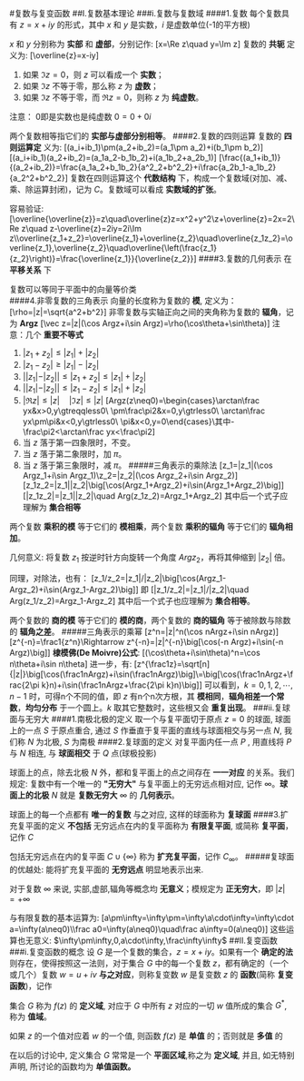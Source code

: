 #复数与复变函数
##I.复数基本理论
###i.复数与复数域
####1.复数
每个复数具有 $z=x+iy$ 的形式，其中 $x$ 和 $y$ 是实数，$i$ 是虚数单位(-1的平方根)

$x$ 和 $y$ 分别称为 **实部** 和 **虚部**，分别记作:
\[x=\Re z\quad y=\Im z\]
复数的 **共轭** 定义为:
\[\overline{z}=x-iy\]
1. 如果 $\Im z=0$，则 $z$ 可以看成一个 **实数**；
1. 如果 $\Im z$ 不等于零，那么称 $z$ 为 **虚数**；
1. 如果 $\Im z$ 不等于零，而 $\Re z=0$，则称 $z$ 为 **纯虚数**。

注意：
0即是实数也是纯虚数 $0=0+0i$

两个复数相等指它们的 **实部与虚部分别相等**。
####2.复数的四则运算
复数的 **四则运算定** 义为:
\[(a_i+ib_1)\pm(a_2+ib_2)=(a_1\pm a_2)+i(b_1\pm b_2)\]
\[(a_i+ib_1)(a_2+ib_2)=(a_1a_2-b_1b_2)+i(a_1b_2+a_2b_1)\]
\[\frac{(a_1+ib_1)}{(a_2+ib_2)}=\frac{a_1a_2+b_1b_2}{a^2_2+b^2_2}+i\frac{a_2b_1-a_1b_2}{a_2^2+b^2_2}\]
复数在四则运算这个 **代数结构** 下，构成一个复数域(对加、减、乘、除运算封闭)，记为 $C$。复数域可以看成 **实数域的扩张**。

容易验证:
\[\overline{\overline{z}}=z\quad\overline{z}z=x^2+y^2\\z+\overline{z}=2x=2\Re z\quad z-\overline{z}=2iy=2i\Im z\\\overline{z_1+z_2}=\overline{z_1}+\overline{z_2}\quad\overline{z_1z_2}=\overline{z_1}\,\overline{z_2}\quad\overline{\left(\frac{z_1}{z_2}\right)}=\frac{\overline{z_1}}{\overline{z_2}}\]
####3.复数的几何表示
在 **平移关系** 下

复数可以等同于平面中的向量等价类  
####4.非零复数的三角表示
向量的长度称为复数的 **模**, 定义为：
\[\rho=|z|=\sqrt{a^2+b^2}\]
非零复数与实轴正向之间的夹角称为复数的 **辐角**，记为 **Argz**
\[\vec z=|z|(\cos Argz+i\sin Argz)=\rho(\cos\theta+\sin\theta)\]
注意：几个 **重要不等式**
1. $|z_1+z_2|\leq|z_1|+|z_2|$
1. $|z_1-z_2|\geq|z_1|-|z_2|$
1. $||z_1|-|z_2||\leq|z_1+z_2|\leq|z_1|+|z_2|$
1. $||z_1|-|z_2||\leq|z_1-z_2|\leq|z_1|+|z_2|$
1. $|\Re z|\leq|z|\quad|\Im z|\leq|z|$
\[Argz(z\neq0)=\begin{cases}\arctan\frac yx&x>0,y\gtreqqless0\\
\pm\frac\pi2&x=0,y\gtrless0\\
\arctan\frac yx\pm\pi&x<0,y\gtrless0\\
\pi&x<0,y=0\end{cases}\\其中-\frac\pi2<\arctan\frac yx<\frac\pi2\]
1. 当 $z$ 落于第一四象限时，不变。
1. 当 $z$ 落于第二象限时，加 $\pi$。
1. 当 $z$ 落于第三象限时，减 $\pi$。
#####三角表示的乘除法
\[z_1=|z_1|(\cos Argz_1+i\sin Argz_1)\\z_2=|z_2|(\cos Argz_2+i\sin Argz_2)\]
\[z_1z_2=|z_1||z_2|\big[\cos(Argz_1+Argz_2)+i\sin(Argz_1+Argz_2)\big]\]
\[|z_1z_2|=|z_1||z_2|\quad Arg(z_1z_2)=Argz_1+Argz_2\]
其中后一个式子应理解为 **集合相等**

两个复数 **乘积的模** 等于它们的 **模相乘**，两个复数 **乘积的辐角** 等于它们的 **辐角相加**。

几何意义: 将复数 $z_1$ 按逆时针方向旋转一个角度 $Argz_2$，再将其伸缩到 $|z_2|$ 倍。

同理，对除法，也有：
\[z_1/z_2=|z_1|/|z_2|\big[\cos(Argz_1-Argz_2)+i\sin(Argz_1-Argz_2)\big]\]
即
\[|z_1/z_2|=|z_1|/|z_2|\quad Arg(z_1/z_2)=Argz_1-Argz_2\]
其中后一个式子也应理解为 **集合相等**。

两个复数的 **商的模** 等于它们的 **模的商**，两个复数的 **商的辐角** 等于被除数与除数的 **辐角之差**。
#####三角表示的乘幂
\[z^n=|z|^n(\cos nArgz+i\sin nArgz)\]
\[z^{-n}=\frac1{z^n}\Rightarrow z^{-n}=|z|^{-n}\big[\cos(-n Argz)+i\sin(-n Argz)\big]\]
**棣模佛(De Moivre)公式**:
\[(\cos\theta+i\sin\theta)^n=\cos n\theta+i\sin n\theta\]
进一步，有:
\[z^{\frac1z}=\sqrt[n]{|z|}\big[\cos(\frac1nArgz)+i\sin(\frac1nArgz)\big]\\=\big[\cos(\frac1nArgz+\frac{2\pi k}n)+i\sin(\frac1nArgz+\frac{2\pi k}n)\big]\]
可以看到，$k=0,1,2,\cdots,n-1$ 时，可得n个不同的值，即 $z$ 有n个n次方根，其 **模相同**，**辐角相差一个常数**，**均匀分布** 于一个圆上。$k$ 取其它整数时，这些根又会 **重复出现**。
###ii.复球面与无穷大
####1.南极北极的定义
取一个与复平面切于原点 $z=0$ 的球面, 球面上的一点 $S$ 于原点重合, 通过 $S$ 作垂直于复平面的直线与球面相交与另一点 $N$, 我们称 $N$ 为北极, $S$ 为南极
####2.复球面的定义
对复平面内任一点 $P$ , 用直线将 $P$ 与 $N$ 相连, 与 **球面相交** 于 $Q$ 点(球极投影)

球面上的点，除去北极 $N$ 外，都和复平面上的点之间存在 **一一对应** 的关系。我们规定: 复数中有一个唯一的 **"无穷大"** 与复平面上的无穷远点相对应, 记作 $\infty$。**球面上的北极** $N$ 就是 **复数无穷大** $\infty$ 的 **几何表示**。

球面上的每一个点都有 **唯一的复数** 与之对应, 这样的球面称为 **复球面**
####3.扩充复平面的定义
**不包括** 无穷远点在内的复平面称为 **有限复平面**, 或简称 **复平面**，记作 $C$

包括无穷远点在内的复平面 $C\cup\{\infty\}$ 称为 **扩充复平面**，记作 $C_\infty$。
#####复球面的优越处:
能将扩充复平面的 **无穷远点** 明显地表示出来.

对于复数 $\infty$ 来说, 实部,虚部,辐角等概念均 **无意义**；模规定为 **正无穷大**，即 $|z|=+\infty$

与有限复数的基本运算为:
\[a\pm\infty=\infty\pm=\infty\\a\cdot\infty=\infty\cdot a=\infty(a\neq0)\\\frac a0=\infty(a\neq0)\quad\frac a\infty=0(a\neq0)\]
这些运算也无意义: $\infty\pm\infty,0,a\cdot\infty,\frac\infty\infty$
##II.复变函数
###i.复变函数的概念
设 $G$ 是一个复数的集合，$z=x+iy$。如果有一个 **确定的法** 则存在，使得按照这一法则，对于集合 $G$ 中的每一个复数 $z$，都有确定的（一个或几个）复数 $w=u+iv$ **与之对应**，则称复变数 $w$ 是复变数 $z$ 的 **函数**(简称 **复变函数**)，记作

集合 $G$ 称为 $f(z)$ 的 **定义域**, 对应于 $G$ 中所有 $z$ 对应的一切 $w$ 值所成的集合 $G^{* }$, 称为 **值域**。

如果 $z$ 的一个值对应着 $w$ 的一个值, 则函数 $f(z)$ 是 **单值** 的；否则就是 **多值** 的

在以后的讨论中, 定义集合 $G$ 常常是一个 **平面区域**,称之为 **定义域**, 并且, 如无特别声明, 所讨论的函数均为 **单值函数。**
